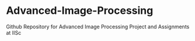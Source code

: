 # Advanced-Image-Processing
Github Repository for Advanced Image Processing Project and Assignments at IISc

